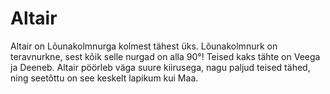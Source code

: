 # Altair

Altair on Lõunakolmnurga kolmest tähest üks. Lõunakolmnurk on teravnurkne, sest
kõik selle nurgad on alla 90°! Teised kaks tähte on Veega ja Deeneb. Altair
pöörleb väga suure kiirusega, nagu paljud teised tähed, ning seetõttu on see
keskelt lapikum kui Maa.
